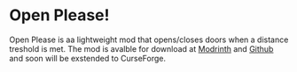 # Open Please!
Open Please is aa lightweight mod that opens/closes doors when a distance treshold is met.
The mod is avalble for download at [Modrinth]() and [Github]() and soon will be exstended to CurseForge.
